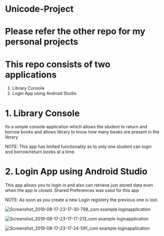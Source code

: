 
# Unicode-Project

# Please refer the other repo for my personal projects

# This repo consists of two applications

1. Library Console 
2. Login App using Android Studio

# 1. Library Console

Its a simple console application which allows the student to return and borrow books
and allows library to know how many books are present in the library

NOTE: This app has limited functionality as to only one student can login and borrow/return books
      at a time.
      
# 2. Login App using Android Studio

This app allows you to login in and also can retrieve just stored data even when the app is closed.
Shared Preferences was used for this app

NOTE: As soon as you create a new Login registery the previous one is lost.

![Screenshot_2019-08-17-23-17-30-798_com example loginapplication](https://user-images.githubusercontent.com/53148165/63578180-8d2c1000-c5ad-11e9-8b89-fa73714608e4.png)

![Screenshot_2019-08-17-23-17-17-213_com example loginapplication](https://user-images.githubusercontent.com/53148165/63578290-c06e9f00-c5ad-11e9-96c1-0bd0249405c6.png)

![Screenshot_2019-08-17-23-17-24-591_com example loginapplication](https://user-images.githubusercontent.com/53148165/63578374-ee53e380-c5ad-11e9-95cb-f10acb595d2e.png)




